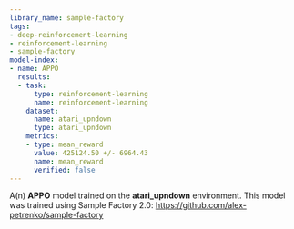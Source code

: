 ```yaml
---
library_name: sample-factory
tags:
- deep-reinforcement-learning
- reinforcement-learning
- sample-factory
model-index:
- name: APPO
  results:
  - task:
      type: reinforcement-learning
      name: reinforcement-learning
    dataset:
      name: atari_upndown
      type: atari_upndown
    metrics:
    - type: mean_reward
      value: 425124.50 +/- 6964.43
      name: mean_reward
      verified: false
---
```


A(n) **APPO** model trained on the **atari_upndown** environment.
This model was trained using Sample Factory 2.0: https://github.com/alex-petrenko/sample-factory
    